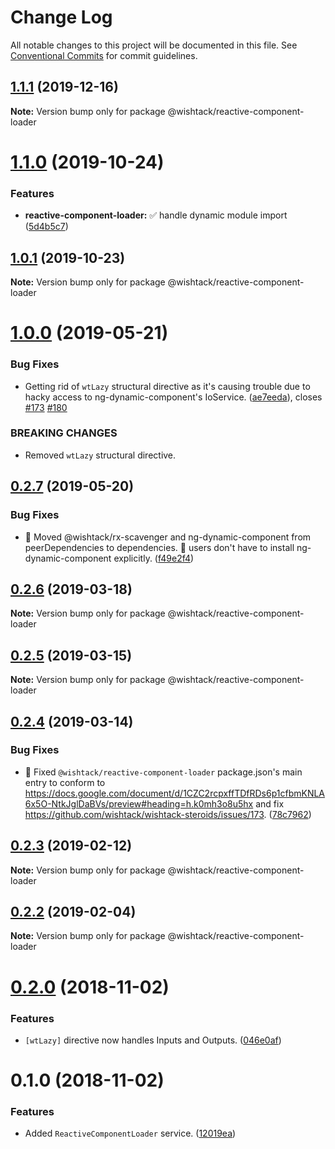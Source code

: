 # Change Log

All notable changes to this project will be documented in this file.
See [Conventional Commits](https://conventionalcommits.org) for commit guidelines.

## [1.1.1](https://github.com/wishtack/wishtack-steroids/compare/@wishtack/reactive-component-loader@1.1.0...@wishtack/reactive-component-loader@1.1.1) (2019-12-16)

**Note:** Version bump only for package @wishtack/reactive-component-loader





# [1.1.0](https://github.com/wishtack/wishtack-steroids/compare/@wishtack/reactive-component-loader@1.0.1...@wishtack/reactive-component-loader@1.1.0) (2019-10-24)


### Features

* **reactive-component-loader:** ✅ handle dynamic module import ([5d4b5c7](https://github.com/wishtack/wishtack-steroids/commit/5d4b5c7faac4b193dd240c60dd90836b8e3fc396))





## [1.0.1](https://github.com/wishtack/wishtack-steroids/compare/@wishtack/reactive-component-loader@1.0.0...@wishtack/reactive-component-loader@1.0.1) (2019-10-23)

**Note:** Version bump only for package @wishtack/reactive-component-loader





# [1.0.0](https://github.com/wishtack/wishtack-steroids/compare/@wishtack/reactive-component-loader@0.2.7...@wishtack/reactive-component-loader@1.0.0) (2019-05-21)


### Bug Fixes

* Getting rid of `wtLazy` structural directive as it's causing trouble due to hacky access to ng-dynamic-component's IoService. ([ae7eeda](https://github.com/wishtack/wishtack-steroids/commit/ae7eeda)), closes [#173](https://github.com/wishtack/wishtack-steroids/issues/173) [#180](https://github.com/wishtack/wishtack-steroids/issues/180)


### BREAKING CHANGES

* Removed `wtLazy` structural directive.





## [0.2.7](https://github.com/wishtack/wishtack-steroids/compare/@wishtack/reactive-component-loader@0.2.6...@wishtack/reactive-component-loader@0.2.7) (2019-05-20)


### Bug Fixes

* 🐞 Moved @wishtack/rx-scavenger and ng-dynamic-component from peerDependencies to dependencies. 🎯 users don't have to install ng-dynamic-component explicitly. ([f49e2f4](https://github.com/wishtack/wishtack-steroids/commit/f49e2f4))





## [0.2.6](https://github.com/wishtack/wishtack-steroids/compare/@wishtack/reactive-component-loader@0.2.5...@wishtack/reactive-component-loader@0.2.6) (2019-03-18)

**Note:** Version bump only for package @wishtack/reactive-component-loader





## [0.2.5](https://github.com/wishtack/wishtack-steroids/compare/@wishtack/reactive-component-loader@0.2.4...@wishtack/reactive-component-loader@0.2.5) (2019-03-15)

**Note:** Version bump only for package @wishtack/reactive-component-loader





## [0.2.4](https://github.com/wishtack/wishtack-steroids/compare/@wishtack/reactive-component-loader@0.2.3...@wishtack/reactive-component-loader@0.2.4) (2019-03-14)


### Bug Fixes

* 🐞 Fixed `@wishtack/reactive-component-loader` package.json's main entry to conform to https://docs.google.com/document/d/1CZC2rcpxffTDfRDs6p1cfbmKNLA6x5O-NtkJglDaBVs/preview#heading=h.k0mh3o8u5hx and fix https://github.com/wishtack/wishtack-steroids/issues/173. ([78c7962](https://github.com/wishtack/wishtack-steroids/commit/78c7962))





## [0.2.3](https://github.com/wishtack/wishtack-steroids/compare/@wishtack/reactive-component-loader@0.2.2...@wishtack/reactive-component-loader@0.2.3) (2019-02-12)

**Note:** Version bump only for package @wishtack/reactive-component-loader





## [0.2.2](https://github.com/wishtack/wishtack-steroids/compare/@wishtack/reactive-component-loader@0.2.1...@wishtack/reactive-component-loader@0.2.2) (2019-02-04)

**Note:** Version bump only for package @wishtack/reactive-component-loader





# [0.2.0](https://github.com/wishtack/wishtack-steroids/compare/@wishtack/reactive-component-loader@0.1.0...@wishtack/reactive-component-loader@0.2.0) (2018-11-02)


### Features

* `[wtLazy]` directive now handles Inputs and Outputs. ([046e0af](https://github.com/wishtack/wishtack-steroids/commit/046e0af))





# 0.1.0 (2018-11-02)


### Features

* Added `ReactiveComponentLoader` service. ([12019ea](https://github.com/wishtack/wishtack-steroids/commit/12019ea))
